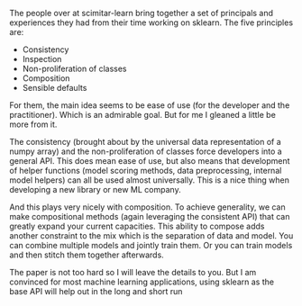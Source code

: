 The people over at scimitar-learn bring together a set of principals and experiences they had from their time working on sklearn. The five principles are:

* Consistency
* Inspection
* Non-proliferation of classes
* Composition
* Sensible defaults

For them, the main idea seems to be ease of use (for the developer and the practitioner). Which is an admirable goal. But for me I gleaned a little be more from it.

The consistency (brought about by the universal data representation of a numpy array) and the non-proliferation of classes force developers into a general API. This does mean ease of use, but also means that development of helper functions (model scoring methods, data preprocessing, internal model helpers) can all be used almost universally. This is a nice thing when developing a new library or new ML company.

And this plays very nicely with composition. To achieve generality, we can make compositional methods (again leveraging the consistent API) that can greatly expand your current capacities. This ability to compose adds another constraint to the mix which is the separation of data and model. You can combine multiple models and jointly train them. Or you can train models and then stitch them together afterwards. 

The paper is not too hard so I will leave the details to you. But I am convinced for most machine learning applications, using sklearn as the base API will help out in the long and short run
